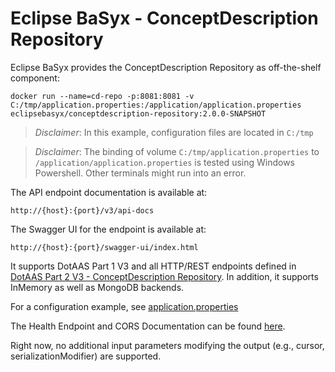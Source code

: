 # Eclipse BaSyx - ConceptDescription Repository 
Eclipse BaSyx provides the ConceptDescription Repository as off-the-shelf component:

    docker run --name=cd-repo -p:8081:8081 -v C:/tmp/application.properties:/application/application.properties eclipsebasyx/conceptdescription-repository:2.0.0-SNAPSHOT 

> *Disclaimer*: In this example, configuration files are located in `C:/tmp`

> *Disclaimer*: The binding of volume `C:/tmp/application.properties` to `/application/application.properties` is tested using Windows Powershell. Other terminals might run into an error.

The API endpoint documentation is available at:

	http://{host}:{port}/v3/api-docs
	
The Swagger UI for the endpoint is available at:

	http://{host}:{port}/swagger-ui/index.html

It supports DotAAS Part 1 V3 and all HTTP/REST endpoints defined in [DotAAS Part 2 V3 - ConceptDescription Repository](https://app.swaggerhub.com/apis/Plattform_i40/ConceptDescriptionRepositoryServiceSpecification/V3.0_SSP-001).
In addition, it supports InMemory as well as MongoDB backends. 

For a configuration example, see [application.properties](basyx.conceptdescriptionrepository.component/src/main/resources/application.properties)

The Health Endpoint and CORS Documentation can be found [here](../docs/Readme.md). 

Right now, no additional input parameters modifying the output (e.g., cursor, serializationModifier) are supported.
